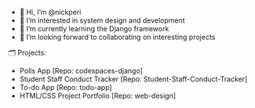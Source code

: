 - 👋 Hi, I’m @nickperi
- 👀 I’m interested in system design and development
- 🌱 I’m currently learning the Django framework
- 💞️ I’m looking forward to collaborating on interesting projects

🗂️ Projects:
- Polls App [Repo: codespaces-django]
- Student Staff Conduct Tracker [Repo: Student-Staff-Conduct-Tracker]
- To-do App [Repo: todo-app]
- HTML/CSS Project Portfolio [Repo: web-design]

<!---
nickperi/nickperi is a ✨ special ✨ repository because its `README.md` (this file) appears on your GitHub profile.
You can click the Preview link to take a look at your changes.
--->
